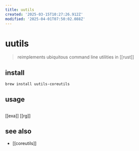 ```yaml
---
title: uutils
created: '2025-03-15T10:27:26.912Z'
modified: '2025-04-01T07:50:02.088Z'
---
```


# uutils

> reimplements ubiquitous command line utilities in [[rust]]

## install

```sh
brew install uutils-coreutils
```

## usage

```sh

```

[[exa]] [[rg]]

## see also

- [[coreutils]]
